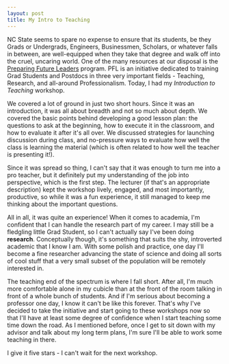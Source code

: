 ```yaml
---
layout: post
title: My Intro to Teaching
---
```


NC State seems to spare no expense to ensure that its students, be they Grads or Undergrads, Engineers, Businessmen, Scholars, or whatever falls in between, are well-equipped when they take that degree and walk off into the cruel, uncaring world. One of the many resources at our disposal is the [Preparing Future Leaders](http://www.ncsu.edu/grad/preparing-future-leaders/index.php) program. PFL is an initiative dedicated to training Grad Students and Postdocs in three very important fields - Teaching, Research, and all-around Professionalism. Today, I had my *Introduction to Teaching* workshop.

We covered a lot of ground in just two short hours. Since it was an introduction, it was all about breadth and not so much about depth. We covered the basic points behind developing a good lesson plan: the questions to ask at the beginning, how to execute it in the classroom, and how to evaluate it after it's all over. We discussed strategies for launching discussion during class, and no-pressure ways to evaluate how well the class is learning the material (which is often related to how well the teacher is presenting it!).

Since it was spread so thing, I can't say that it was enough to turn me into a pro teacher, but it definitely put my understanding of the job into perspective, which is the first step. The lecturer (if that's an appropriate description) kept the workshop lively, engaged, and most importantly, productive, so while it was a fun experience, it still managed to keep me thinking about the important questions.

All in all, it was quite an experience! When it comes to academia, I'm confident that I can handle the research part of my career. I may still be a fledgling little Grad Student, so I can't actually say I've been doing **research**. Conceptually though, it's something that suits the shy, introverted academic that I know I am. With some polish and practice, one day I'll become a fine researcher advancing the state of science and doing all sorts of cool stuff that a very small subset of the population will be remotely interested in.

The teaching end of the spectrum is where I fall short. After all, I'm much more comfortable alone in my cubicle than at the front of the room talking in front of a whole bunch of students. And if I'm serious about becoming a professor one day, I know it can't be like this forever. That's why I've decided to take the initiative and start going to these workshops now so that I'll have at least some degree of confidence when I start teaching some time down the road. As I mentioned before, once I get to sit down with my advisor and talk about my long term plans, I'm sure I'll be able to work some teaching in there.

I give it five stars - I can't wait for the next workshop.
